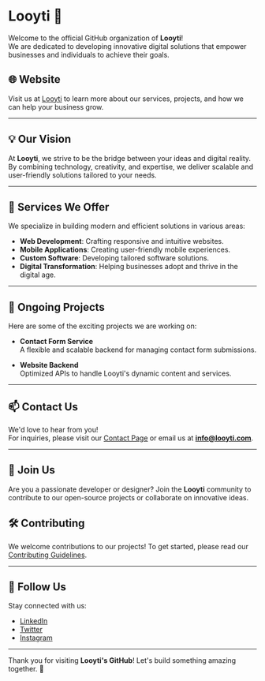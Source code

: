 # Looyti 🚀

Welcome to the official GitHub organization of **Looyti**!  
We are dedicated to developing innovative digital solutions that empower businesses and individuals to achieve their goals.

## 🌐 Website

Visit us at [Looyti](https://looyti.com/) to learn more about our services, projects, and how we can help your business grow.

---

## 💡 Our Vision

At **Looyti**, we strive to be the bridge between your ideas and digital reality. By combining technology, creativity, and expertise, we deliver scalable and user-friendly solutions tailored to your needs.

---

## 🔧 Services We Offer

We specialize in building modern and efficient solutions in various areas:

- **Web Development**: Crafting responsive and intuitive websites.
- **Mobile Applications**: Creating user-friendly mobile experiences.
- **Custom Software**: Developing tailored software solutions.
- **Digital Transformation**: Helping businesses adopt and thrive in the digital age.

---

## 🚀 Ongoing Projects

Here are some of the exciting projects we are working on:

- **Contact Form Service**  
  A flexible and scalable backend for managing contact form submissions.

- **Website Backend**  
  Optimized APIs to handle Looyti's dynamic content and services.

---

## 📫 Contact Us

We'd love to hear from you!  
For inquiries, please visit our [Contact Page](https://looyti.com/contact) or email us at **info@looyti.com**.

---

## 🤝 Join Us

Are you a passionate developer or designer? Join the **Looyti** community to contribute to our open-source projects or collaborate on innovative ideas.

## 🛠️ Contributing

We welcome contributions to our projects! To get started, please read our [Contributing Guidelines](#).

---

## 🌟 Follow Us

Stay connected with us:

- [LinkedIn](https://www.linkedin.com/)
- [Twitter](https://twitter.com/)
- [Instagram](https://www.instagram.com/)

---

Thank you for visiting **Looyti's GitHub**! Let's build something amazing together. 🎉
